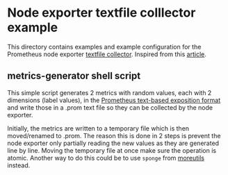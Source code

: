 # Node exporter textfile colllector example

This directory contains examples and example configuration for the Prometheus node exporter [textfile collector](https://github.com/prometheus/node_exporter/blob/master/README.md#textfile-collector). Inspired from this [article](https://www.robustperception.io/using-the-textfile-collector-from-a-shell-script/).

## metrics-generator shell script

This simple script generates 2 metrics with random values, each with 2 dimensions (label values), in the [Prometheus text-based exposition format](https://github.com/prometheus/docs/blob/main/content/docs/instrumenting/exposition_formats.md#text-based-format) and write those in a .prom text file so they can be collected by the node exporter.

Initially, the metrics are written to a temporary file which is then moved/renamed to .prom. The reason this is done in 2 steps is prevent the node exporter only partially reading the new values as they are generated line by line. Moving the temporary file at once make sure the operation is atomic. Another way to do this could be to use `sponge` from [moreutils](https://joeyh.name/code/moreutils/) instead.

